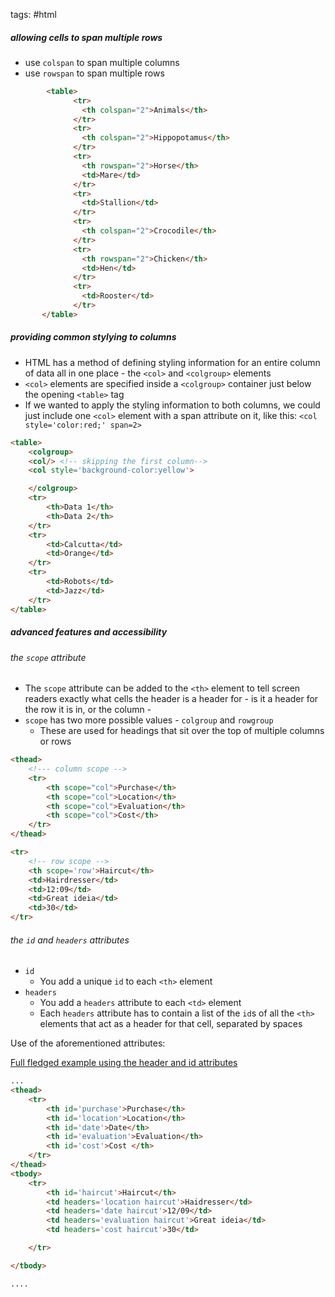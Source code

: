 tags: #html

##### allowing cells to span multiple rows
- use `colspan` to span multiple columns
- use `rowspan` to span multiple rows
``` html
		<table>
	          <tr>
	            <th colspan="2">Animals</th>
	          </tr>
	          <tr>
	            <th colspan="2">Hippopotamus</th>
	          </tr>
	          <tr>
	            <th rowspan="2">Horse</th>
	            <td>Mare</td>
	          </tr>
	          <tr>
	            <td>Stallion</td>
	          </tr>
	          <tr>
	            <th colspan="2">Crocodile</th>
	          </tr>
	          <tr>
	            <th rowspan="2">Chicken</th>
	            <td>Hen</td>
	          </tr>
	          <tr>
	            <td>Rooster</td>
	          </tr>
       </table>
```


##### providing common stylying to columns
- HTML has a method of defining styling information for an entire column of data all in one place - the `<col>` and `<colgroup>` elements
- `<col>` elements are specified inside a `<colgroup>` container just below the opening `<table>` tag
- If we wanted to apply the styling information to both columns, we could just include one `<col>` element with a span attribute on it, like this: `<col style='color:red;' span=2>`
``` html
<table>
	<colgroup>
	<col/> <!-- skipping the first column-->
	<col style='background-color:yellow'>

	</colgroup>
	<tr>
		<th>Data 1</th>
		<th>Data 2</th>
	</tr>
	<tr>
		<td>Calcutta</td>
		<td>Orange</td>
	</tr>
	<tr>
		<td>Robots</td>
		<td>Jazz</td>
	</tr>
</table>
```
##### advanced features and accessibility

###### the `scope` attribute
- The `scope` attribute can be added to the `<th>` element to tell screen readers exactly what cells the header is a header for - is it a header for the row it is in, or the column -
- `scope` has two more possible values - `colgroup` and `rowgroup`
	- These are used for headings that sit over the top of multiple columns or rows
``` html
<thead>
	<!--- column scope -->
	<tr>
		<th scope="col">Purchase</th>
		<th scope="col">Location</th>
		<th scope="col">Evaluation</th>
		<th scope="col">Cost</th>
	</tr>
</thead>
```

``` html
<tr>
	<!-- row scope -->
	<th scope='row'>Haircut</th>
	<td>Hairdresser</td>
	<td>12:09</td>
	<td>Great ideia</td>
	<td>30</td>
</tr>

```
###### the `id` and `headers` attributes
- `id`
	- You add a unique `id` to each `<th>` element
- `headers`
	- You add a `headers` attribute to each `<td>` element
	- Each `headers` attribute has to contain a list of the `id`s of all the `<th>` elements that act as a header for that cell, separated by spaces

Use of the aforementioned attributes:

[Full fledged example using the header and id attributes](https://github.com/mdn/learning-area/blob/main/html/tables/advanced/items-sold-headers.html)

``` html
...
<thead>
	<tr>
		<th id='purchase'>Purchase</th>
		<th id='location'>Location</th>
		<th id='date'>Date</th>
		<th id='evaluation'>Evaluation</th>
		<th id='cost'>Cost </th>
	</tr>
</thead>
<tbody>
	<tr>
		<th id='haircut'>Haircut</th>
		<td headers='location haircut'>Haidresser</td>
		<td headers='date haircut'>12/09</td>
		<td headers='evaluation haircut'>Great ideia</td>
		<td headers='cost haircut'>30</td>

	</tr>

</tbody>

....
```